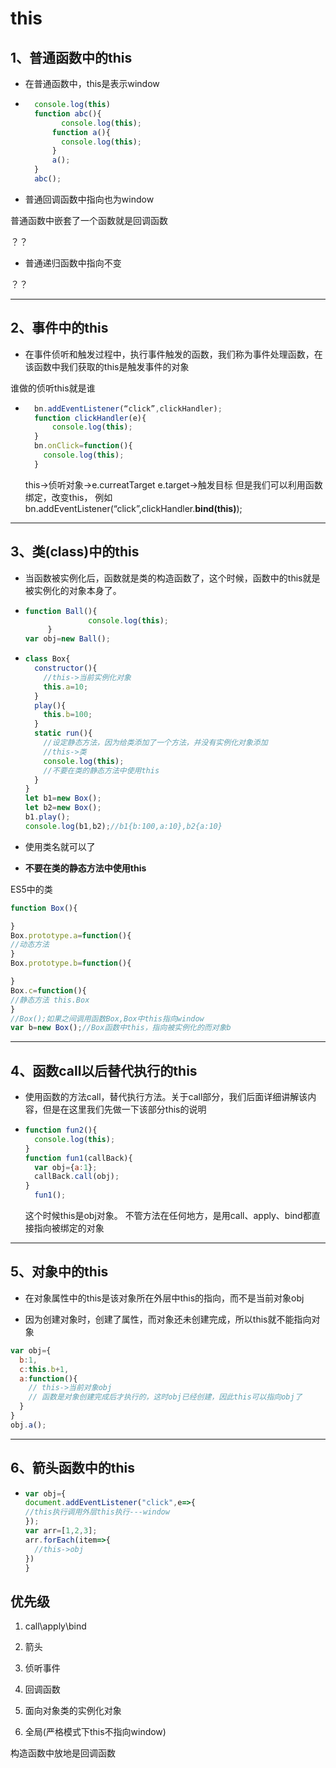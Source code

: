 # this

## 1、普通函数中的this

- 在普通函数中，this是表示window

- ```js
    console.log(this)
    function abc(){
          console.log(this);
        function a(){
          console.log(this);
        }
        a();
    }
    abc();
  ```

- 普通回调函数中指向也为window

普通函数中嵌套了一个函数就是回调函数

？？

- 普通递归函数中指向不变

？？

---

## 2、事件中的this

- 在事件侦听和触发过程中，执行事件触发的函数，我们称为事件处理函数，在该函数中我们获取的this是触发事件的对象

谁做的侦听this就是谁

- ```js
    bn.addEventListener(“click”,clickHandler);
    function clickHandler(e){
        console.log(this);
    }
    bn.onClick=function(){
      console.log(this);
    }
  ```

  this->侦听对象->e.curreatTarget
  e.target->触发目标
  但是我们可以利用函数绑定，改变this，
  例如bn.addEventListener(“click”,clickHandler.**bind(this)**);

---

## 3、类(class)中的this

- 当函数被实例化后，函数就是类的构造函数了，这个时候，函数中的this就是被实例化的对象本身了。

- ```js
  function Ball(){
                console.log(this);
       }
  var obj=new Ball();
  ```

- ```js
  class Box{
    constructor(){
      //this->当前实例化对象
      this.a=10;
    }
    play(){
      this.b=100;
    }
    static run(){
      //设定静态方法，因为给类添加了一个方法，并没有实例化对象添加
      //this->类
      console.log(this);
      //不要在类的静态方法中使用this
    }
  }
  let b1=new Box();
  let b2=new Box();
  b1.play();
  console.log(b1,b2);//b1{b:100,a:10},b2{a:10}

  ```

- 使用类名就可以了
- **不要在类的静态方法中使用this**

ES5中的类

```js
function Box(){

}
Box.prototype.a=function(){
//动态方法
}
Box.prototype.b=function(){

}
Box.c=function(){
//静态方法 this.Box
}
//Box();如果之间调用函数Box,Box中this指向window
var b=new Box();//Box函数中this，指向被实例化的而对象b
```

---

## 4、函数call以后替代执行的this

- 使用函数的方法call，替代执行方法。关于call部分，我们后面详细讲解该内容，但是在这里我们先做一下该部分this的说明

- ```js
  function fun2(){
    console.log(this);
  }
  function fun1(callBack){
    var obj={a:1};
    callBack.call(obj);
  }
    fun1();
  ```

  这个时候this是obj对象。
  不管方法在任何地方，是用call、apply、bind都直接指向被绑定的对象

---

## 5、对象中的this

- 在对象属性中的this是该对象所在外层中this的指向，而不是当前对象obj

- 因为创建对象时，创建了属性，而对象还未创建完成，所以this就不能指向对象

```js
var obj={
  b:1,
  c:this.b+1,
  a:function(){
    // this->当前对象obj
    // 函数是对象创建完成后才执行的，这时obj已经创建，因此this可以指向obj了
  }
}
obj.a();
```

---

## 6、箭头函数中的this

- ```js
  var obj={
  document.addEventListener("click",e=>{
  //this执行调用外层this执行---window
  });
  var arr=[1,2,3];
  arr.forEach(item=>{
    //this->obj
  })
  }
  
  ```

## 优先级

1. call\apply\bind

2. 箭头

3. 侦听事件

4. 回调函数

5. 面向对象类的实例化对象

6. 全局(严格模式下this不指向window)

构造函数中放地是回调函数
